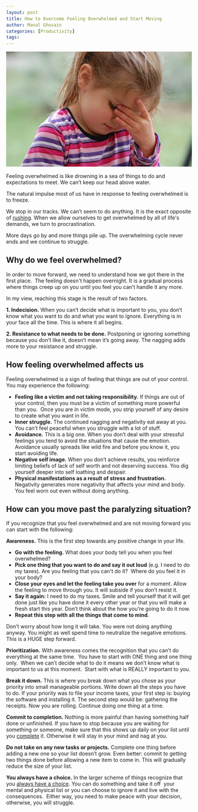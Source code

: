 ```yaml
---
layout: post
title: How to Overcome Feeling Overwhelmed and Start Moving
author: Manal Ghosain
categories: [Productivity]
tags:
---
```


![Overwhelmed](/images/overwhelmed.jpg)

Feeling overwhelmed is like drowning in a sea of things to do and expectations to meet. We can’t keep our head above water. 

The natural impulse most of us have in response to feeling overwhelmed is to freeze. 

We stop in our tracks. We can’t seem to do anything. It is the exact opposite of [rushing](http://onewithnow.com/whats-the-rush/). When we allow ourselves to get overwhelmed by all of life's demands, we turn to procrastination. 

More days go by and more things pile up. The overwhelming cycle never ends and we continue to struggle. 

## Why do we feel overwhelmed?

In order to move forward, we need to understand how we got there in the first place.  The feeling doesn't happen overnight. It is a gradual process where things creep up on you until you feel you can’t handle it any more. 

In my view, reaching this stage is the result of two factors. 

**1. Indecision.** When you can’t decide what is important to you, you don’t know what you want to do and what you want to ignore. Everything is in your face all the time. This is where it all begins. 

**2. Resistance to what needs to be done.** Postponing or ignoring something because you don’t like it, doesn’t mean it’s going away. The nagging adds more to your resistance and struggle. 

## How feeling overwhelmed affects us

Feeling overwhelmed is a sign of feeling that things are out of your control. You may experience the following: 

  * **Feeling like a victim and not taking responsibility.** If things are out of your control, then you must be a victim of something more powerful than you.  Once you are in victim mode, you strip yourself of any desire to create what you want in life.
  * **Inner struggle.** The continued nagging and negativity eat away at you. You can’t feel peaceful when you struggle with a lot of stuff.
  * **Avoidance.** This is a big one. When you don’t deal with your stressful feelings you tend to avoid the situations that cause the emotion. Avoidance usually spreads like wild fire and before you know it, you start avoiding life.
  * **Negative self image.** When you don’t achieve results, you reinforce limiting beliefs of lack of self worth and not deserving success. You dig yourself deeper into self loathing and despair.
  * **Physical manifestations as a result of stress and frustration.** Negativity generates more negativity that affects your mind and body. You feel worn out even without doing anything.

## How can you move past the paralyzing situation?

If you recognize that you feel overwhelmed and are not moving forward you can start with the following: 

**Awareness.** This is the first step towards any positive change in your life. 

  * **Go with the feeling.** What does your body tell you when you feel overwhelmed?
  * **Pick one thing that you want to do and say it out loud** (e.g. I need to do my taxes). Are you feeling that you can't do it?  Where do you feel it in your body?
  * **Close your eyes and let the feeling take you over** for a moment. Allow the feeling to move through you. It will subside if you don’t resist it.
  * **Say it again:** I need to do my taxes. Smile and tell yourself that it will get done just like you have done it every other year or that you will make a fresh start this year. Don’t think about the how you’re going to do it now.
  * **Repeat this step with all the things that come to mind**.

Don’t worry about how long it will take. You were not doing anything anyway. You might as well spend time to neutralize the negative emotions. This is a HUGE step forward.

**Prioritization.** With awareness comes the recognition that you can’t do everything at the same time.  You have to start with ONE thing and one thing only.  When we can’t decide what to do it means we don’t know what is important to us at this moment.  Start with what is REALLY important to you. 

**Break it down.** This is where you break down what you chose as your priority into small manageable portions. Write down all the steps you have to do. If your priority was to file your income taxes, your first step is: buying the software and installing it. The second step would be: gathering the receipts. Now you are rolling. Continue doing one thing at a time. 

**Commit to completion.** Nothing is more painful than having something half done or unfinished. If you have to stop because you are waiting for something or someone, make sure that this shows up daily on your list until you [complete](http://zenhabits.net/completion-principles/) it. Otherwise it will stay in your mind and nag at you. 

**Do not take on any new tasks or projects.** Complete one thing before adding a new one so your list doesn’t grow. Even better: commit to getting two things done before allowing a new item to come in. This will gradually reduce the size of your list. 

**You always have a choice.** In the larger scheme of things recognize that you [always have a choice](/do-you-really-have-to-do-anything/). You can do something and take it off  your mental and physical list or you can choose to ignore it and live with the consequences.  Either way, you need to make peace with your decision, otherwise, you will struggle.